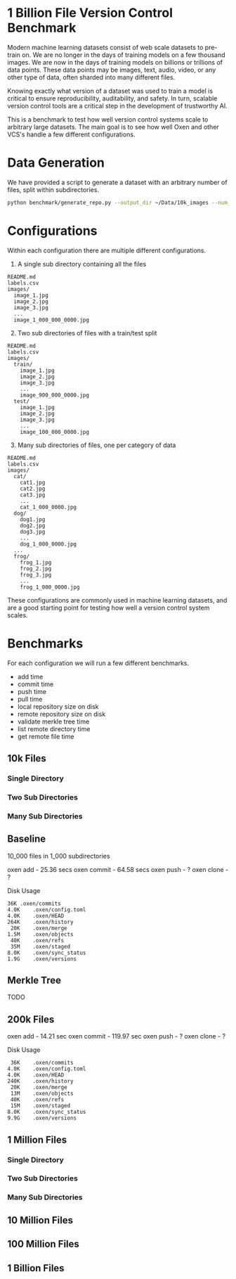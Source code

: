 # 1 Billion File Version Control Benchmark

Modern machine learning datasets consist of web scale datasets to pre-train on. We are no longer in the days of training models on a few thousand images. We are now in the days of training models on billions or trillions of data points. These data points may be images, text, audio, video, or any other type of data, often sharded into many different files.

Knowing exactly what version of a dataset was used to train a model is critical to ensure reproducibility, auditability, and safety. In turn, scalable version control tools are a critical step in the development of trustworthy AI.

This is a benchmark to test how well version control systems scale to arbitrary large datasets. The main goal is to see how well Oxen and other VCS's handle a few different configurations.

# Data Generation

We have provided a script to generate a dataset with an arbitrary number of files, split within subdirectories.

```bash
python benchmark/generate_repo.py --output_dir ~/Data/10k_images --num_images 10000 --num_dirs 1000
```

# Configurations

Within each configuration there are multiple different configurations.

1) A single sub directory containing all the files

```
README.md
labels.csv
images/
  image_1.jpg
  image_2.jpg
  image_3.jpg
  ...
  image_1_000_000_0000.jpg
```

2) Two sub directories of files with a train/test split

```
README.md
labels.csv
images/
  train/
    image_1.jpg
    image_2.jpg
    image_3.jpg
    ...
    image_900_000_0000.jpg
  test/
    image_1.jpg
    image_2.jpg
    image_3.jpg
    ...
    image_100_000_0000.jpg
```

3) Many sub directories of files, one per category of data

```
README.md
labels.csv
images/
  cat/
    cat1.jpg
    cat2.jpg
    cat3.jpg
    ...
    cat_1_000_0000.jpg
  dog/
    dog1.jpg
    dog2.jpg
    dog3.jpg
    ...
    dog_1_000_0000.jpg
  ...
  frog/
    frog_1.jpg
    frog_2.jpg
    frog_3.jpg
    ...
    frog_1_000_0000.jpg
```

These configurations are commonly used in machine learning datasets, and are a good starting point for testing how well a version control system scales.

# Benchmarks

For each configuration we will run a few different benchmarks.

* add time
* commit time
* push time
* pull time
* local repository size on disk
* remote repository size on disk
* validate merkle tree time
* list remote directory time
* get remote file time

## 10k Files

### Single Directory

### Two Sub Directories

### Many Sub Directories

Baseline
--------

10_000 files in 1_000 subdirectories

oxen add - 25.36 secs
oxen commit - 64.58 secs
oxen push - ?
oxen clone - ?

Disk Usage
```
36K	.oxen/commits
4.0K	.oxen/config.toml
4.0K	.oxen/HEAD
264K	.oxen/history
 20K	.oxen/merge
1.5M	.oxen/objects
 40K	.oxen/refs
 35M	.oxen/staged
8.0K	.oxen/sync_status
1.9G	.oxen/versions
```


Merkle Tree
-----------

TODO

## 200k Files

oxen add - 14.21 sec
oxen commit - 119.97 sec
oxen push - ?
oxen clone - ?

Disk Usage
```
 36K	.oxen/commits
4.0K	.oxen/config.toml
4.0K	.oxen/HEAD
240K	.oxen/history
 20K	.oxen/merge
 13M	.oxen/objects
 40K	.oxen/refs
 15M	.oxen/staged
8.0K	.oxen/sync_status
9.9G	.oxen/versions
```

## 1 Million Files

### Single Directory

### Two Sub Directories

### Many Sub Directories

## 10 Million Files



## 100 Million Files

## 1 Billion Files








